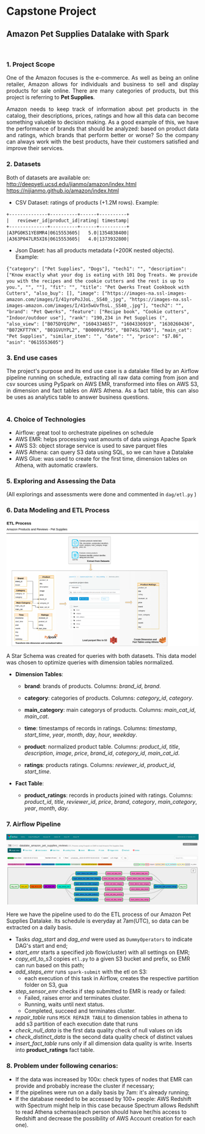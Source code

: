 # Capstone Project
## Amazon Pet Supplies Datalake with Spark  
<br/>

### 1. Project Scope
<div style="text-align: justify"> One of the Amazon focuses is the e-commerce. As well as being an online retailer, Amazon allows for individuals and business to sell and display products for sale online. 
There are many categories of products, but this project is referring to <b>Pet Supplies</b>.  

Amazon needs to keep track of information about pet products in the catalog, their descriptions, prices, ratings and how all this data can become something valueble to decision making. As a good example of this, we have the performance of brands that should be analyzed: based on product data and ratings, which brands that perform better or worse? So the company can always work with the best products, have their customers satisfied and improve their services. </div>


### 2. Datasets
Both of datasets are available on: 
<br/>
http://deepyeti.ucsd.edu/jianmo/amazon/index.html
<br/>
https://nijianmo.github.io/amazon/index.html


- CSV Dataset: ratings of products (+1.2M rows).
Example:
```
+--------------+----------+------+----------+
|   reviewer_id|product_id|rating| timestamp|
+--------------+----------+------+----------+
|A3PG0KS1YE8MR4|0615553605|   5.0|1354838400|
|A363P047LR5XI6|0615553605|   4.0|1373932800|
```

- Json Daset: has all products metadata (+200K nested objects). Example:
```
{"category": ["Pet Supplies", "Dogs"], "tech1": "", "description": ["Know exactly what your dog is eating with 101 Dog Treats. We provide you with the recipes and the cookie cutters and the rest is up to you.", "", ""], "fit": "", "title": "Pet Qwerks Treat Cookbook with Cutters", "also_buy": [], "image": ["https://images-na.ssl-images-amazon.com/images/I/41yroPoJJoL._SS40_.jpg", "https://images-na.ssl-images-amazon.com/images/I/41n5wUvfhsL._SS40_.jpg"], "tech2": "", "brand": "Pet Qwerks", "feature": ["Recipe book", "Cookie cutters", "Indoor/outdoor use"], "rank": "190,234 in Pet Supplies (", "also_view": ["B075DYQ1PH", "1604334657", "1604336919", "1630260436", "B072KFT7YK", "B01GVUYPL2", "B0000VLP5S", "B074SL7GN5"], "main_cat": "Pet Supplies", "similar_item": "", "date": "", "price": "$7.86", "asin": "0615553605"}
```

### 3. End use cases 
<div style="text-align: justify">
The project's purpose and its end use case is a datalake filled by an Airflow pipeline running on schedule, extracting all raw data coming from json and csv sources using PySpark on AWS EMR, transformed into files on AWS S3, in dimension and fact tables on AWS Athena. As a fact table, this can also be uses as analytics table to answer business questions.
</div>
<br/>

### 4. Choice of Technologies
- Airflow: great tool to orchestrate pipelines on schedule
- AWS EMR: helps processing vast amounts of data usings Apache Spark
- AWS S3: object storage service is used to save parquet files
- AWS Athena: can query S3 data using SQL, so we can have a Datalake
- AWS Glue: was used to create for the first time, dimension tables on Athena, with automatic crawlers.

### 5. Exploring and Assessing the Data
(All explorings and assessments were done and commented in ```dag/etl.py``` )

### 6. Data Modeling and ETL Process
![image info](./etl_flow.png)

A Star Schema was created for queries with both datasets. 
This data model was chosen to optimize queries with dimension tables normalized.

- **Dimension Tables**:

   - **brand**: brands of products. Columns: *brand_id*, *brand*.

   - **category**: categories of products. Columns: *category_id*, *category*.

   - **main_category**: main categorys of products. Columns: *main_cat_id*, *main_cat*.

   - **time**: timestamps of records in ratings. Columns: *timestamp*, *start_time*, *year*, *month*, *day*, *hour*, *weekday*.

   - **product**: normalized product table. Columns: *product_id*, *title*, *description*, *image*, *price*, *brand_id*, *category_id*, *main_cat_id*.

   - **ratings**: products ratings. Columns: *reviewer_id*, *product_id*, *start_time*.

 - **Fact Table**: 

   - **product_ratings**: records in products joined with ratings. Columns: *product_id*, *title*, *reviewer_id*, *price*, *brand*, *category*, *main_category*, *year*, *month*, *day*.

### 7. Airflow Pipeline
![image info](./airflow_dag.png)

Here we have the pipeline used to do the ETL process of our Amazon Pet Supplies Datalake.
Its schedule is everyday at 7am(UTC), so data can be extracted on a daily basis.

- Tasks *dag_start* and *dag_end* were used as ``` DummyOperators ``` to indicate DAG's start and end;
- *start_emr* starts a specified job flow(cluster) with all settings on EMR;
- *copy_etl_to_s3* copies ```etl.py``` to a given S3 bucket and prefix, so EMR can run based on this path;
- *add_steps_emr* runs ``` spark-submit ``` with the etl on S3:
    - each execution of this task in Airflow, creates the respective partition folder on S3, gua
- *step_sensor_emr* checks if step submitted to EMR is ready or failed:
    - Failed, raises error and terminates cluster. 
    - Running, waits until next status.
    - Completed, succeed and terminates cluster.
- *repair_table* runs ``` MSCK REPAIR TABLE ``` to dimension tables in athena to add s3 partition of each execution date that runs
- *check_null_data* is the first data quality check of null values on ids
- *check_distinct_data* is the second data quality check of distinct values
- *insert_fact_table* runs only if all dimension data quality is write. Inserts into **product_ratings** fact table.

### 8. Problem under following cenarios:
- If the data was increased by 100x: check types of nodes that EMR can provide and probably increase the cluster if necessary;
- If the pipelines were run on a daily basis by 7am: it's already running;
- If the database needed to be accessed by 100+ people: AWS Redshift with Spectrum might help in this case because Spectrum allows Redshift to read Athena schemas(each person should have her/his access to Redshift and decrease the possibility of AWS Account creation for each one).